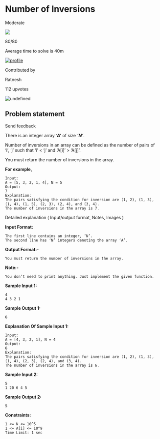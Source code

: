 Number of Inversions
====================

Moderate

![](https://files.codingninjas.in/yellow-spark-22969.svg)

80/80

Average time to solve is 40m

[![profile](https://lh3.googleusercontent.com/a/AATXAJzP5EGtJY8oEZsCBWn4dAJT2VTSKIFA4g1OmZze=s96-c)](/studio/profile/e19f6f02-38be-4ac7-a2cc-e53897da7461)

Contributed by

Ratnesh

112 upvotes

![undefined](https://s3-ap-southeast-1.amazonaws.com/codestudio.codingninjas.com/studio/assets/icons/company.svg)

Problem statement
-----------------

Send feedback

There is an integer array _**‘A’**_ of size _**‘N’**_.

  

Number of inversions in an array can be defined as the number of pairs of ‘i’, ‘j’ such that ‘i’ < ‘j’ and ‘A\[i\]’ > ‘A\[j\]’.

You must return the number of inversions in the array.

  

**For example,**

    Input:
    A = [5, 3, 2, 1, 4], N = 5
    Output:
    7
    Explanation: 
    The pairs satisfying the condition for inversion are (1, 2), (1, 3), (1, 4), (1, 5), (2, 3), (2, 4), and (3, 4). 
    The number of inversions in the array is 7.
    

Detailed explanation ( Input/output format, Notes, Images )

**Input Format:**

    The first line contains an integer, ‘N’.
    The second line has ‘N’ integers denoting the array ‘A’.
    

**Output Format:-**

    You must return the number of inversions in the array.
    

**Note:-**

    You don’t need to print anything. Just implement the given function.
    

**Sample Input 1:**

    4
    4 3 2 1
    

**Sample Output 1:**

    6
    

**Explanation Of Sample Input 1:**

    Input:
    A = [4, 3, 2, 1], N = 4
    Output:
    6
    Explanation: 
    The pairs satisfying the condition for inversion are (1, 2), (1, 3), (1, 4), (2, 3), (2, 4), and (3, 4).    
    The number of inversions in the array is 6.
    

**Sample Input 2:**

    5
    1 20 6 4 5
    

**Sample Output 2:**

    5
    

**Constraints:**

    1 <= N <= 10^5
    1 <= A[i] <= 10^9
    Time Limit: 1 sec